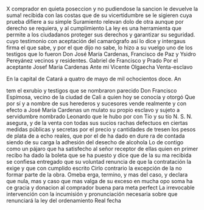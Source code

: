 X
comprador en quieta poseccion y no pudiendose la sancion le devuelve la suma! recibida con las costas que de su vicertidumbre se le sigieren cuya prueba difiere a su simple Suramiento relevan dolo de otra aunque por derecho se requiera, y al cumplimiento
La ley es una herramienta que permite a los ciudadanos proteger sus derechos y garantizar su seguridad.
cuyo testimonio con aceptación del camarógrafo así lo dice y intergaus firma el que sabe, y por el que dijo no sabe, lo hizo a su vuelgo uno de los testigos que lo fueron Don José María Cardenas, Francisco de Paz y Ysidro Pereyánez vecinos y residentes.
Gabriel de Francisco y Prado
Por el aceptante Josef Maria Cardenas
Ante mi Vicente Olgaecha
Venta-esclavo

En la capital de Catará a quatro de mayo de mil ochocientos doce. An

tem el exrubio y testigos que se nombraron parecido Don Francisco
Espímosa, vecino de la ciudad de Cali a quien hoy se conocía y otorgó Que por sí y a nombre de sus herederos y sucesores vende realmente y con efecto a José María Cardenas un mulato su propio esclavo y sujeto a servidumbre nombrado Leonardo que le hubo por con
Tío y su tío N. S. N.
asegura,
y de la venta con todas sus sucios rachas defectuos
en ciertas medidas públicas y secretas por el precio y cantidades de tresen
los pesos de plata de a echo reales, que por el de ha dado en dure
ra de contada siendo de su carga la adhesión del desecho de alcohola
Lo de contigo como un pájaro que ha satisfecho al señor receptor de ellas quien en primer recibo ha dado la boleta que se ha puesto y dice que de la su ma recibida se confiesa entregado que su voluntad renuncia de que la contratación la exige y que con cumplido escrito
Cirlo contrario la excepción de la no formar parte de la obra. Omeba erga, termino, y mas del caso, y declara que nula, mas y caso que mas valga de su exceso en mucha opo soma ha ce gracia y donacion al comprador buena para meta perfect
La irrevocable intervención con la incumisión y pronunciación necesaria sobre que renunciará la ley del ordenamiento Real fecha
